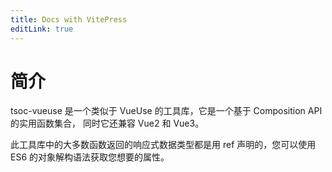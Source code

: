 ```yaml
---
title: Docs with VitePress
editLink: true
---
```

# 简介
  <p>
    tsoc-vueuse 是一个类似于 VueUse 的工具库，它是一个基于 Composition API 的实用函数集合， 同时它还兼容 Vue2 和 Vue3。
  </p>
  <p>
    此工具库中的大多数函数返回的响应式数据类型都是用 ref 声明的，您可以使用 ES6 的对象解构语法获取您想要的属性。
  </p>
